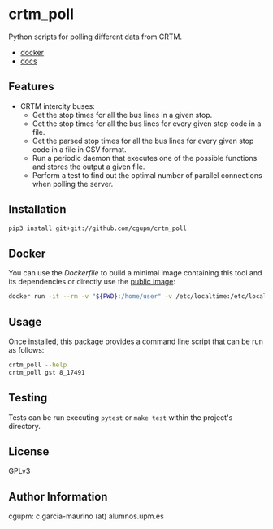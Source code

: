 # crtm_poll

Python scripts for polling different data from CRTM.

* [docker](https://hub.docker.com/r/cgupm/crtm_poll)
* [docs](https://cgupm.github.io/crtm_poll/)

## Features

* CRTM intercity buses:
   * Get the stop times for all the bus lines in a given stop.
   * Get the stop times for all the bus lines for every given stop code in a
      file.
   * Get the parsed stop times for all the bus lines for every given stop code
      in a file in CSV format.
   * Run a periodic daemon that executes one of the possible functions and
      stores the output a given file.
   * Perform a test to find out the optimal number of parallel connections
      when polling the server.

## Installation

```bash
pip3 install git+git://github.com/cgupm/crtm_poll
```

## Docker

You can use the *Dockerfile* to build a minimal image containing this tool and
its dependencies or directly use the [public
image](https://hub.docker.com/r/cgupm/crtm_poll):

```bash
docker run -it --rm -v "${PWD}:/home/user" -v /etc/localtime:/etc/localtime:ro --user $(id -u):$(id -g) cgupm/crtm_poll
```

## Usage

Once installed, this package provides a command line script that can be run as
follows:

```bash
crtm_poll --help
crtm_poll gst 8_17491
```

## Testing

Tests can be run executing `pytest` or `make test` within the project's
directory.

## License

GPLv3

## Author Information

cgupm: c.garcia-maurino (at) alumnos.upm.es
